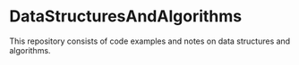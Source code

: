 # DataStructuresAndAlgorithms
This repository consists of code examples and notes on data structures and algorithms.
